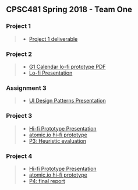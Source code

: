 ## CPSC481 Spring 2018 - Team One
### Project 1
> * <a href="https://bntthp.github.io/CPSC481/project1" target="_blank" title="Project 1 submission">Project 1 deliverable</a>

### Project 2
> * <a href="https://bnthp.github.io/CPSC481/project2/cpsc481_mockup_final_final.pdf" target="_blank" title="Project 2 submission">G1 Calendar lo-fi prototype PDF</a>
> * <a href="https://docs.google.com/presentation/d/1SemA3AltB0vDnfNiirHedPjUQmIS1jleA4FMR_AbcIU/edit?usp=sharing" target="_blank" title="Project 2 presentation">Lo-fi Presentation</a>

### Assignment 3
> * <a href="https://docs.google.com/presentation/d/1ml2QtP58nekjfr7XHQNd0wrzNgSjbsOIWDs4-iw4x20/edit?usp=sharing" target="_blank" title="A3: UI Design Patterns">UI Design Patterns Presentation</a>

### Project 3
> * <a href="https://docs.google.com/presentation/d/161EYCS6AfcJ5vqrLZGPGh6hu2Q1RMnFn7i9hjh7mzFY/edit?usp=sharing" target="_blank" title="P3: Hi-Fi">Hi-fi Prototype Presentation</a>
> * <a href="https://app.atomic.io/d/RUbVVYo71QEN" target="_blank" title="P3: Hi-Fi">atomic.io hi-fi prototype</a>
> * <a href="https://bnthp.github.io/CPSC481/project3" target="_blank" title="P3 heuristic evaluation">P3: Heuristic evaluation</a>

### Project 4
> * <a href="https://docs.google.com/presentation/d/1sBFQddb7hdmKVnZ84_rb59Dnh1dDq4Xp8X2EPK9kitA/edit?usp=sharing" target="_blank" title="P3: Hi-Fi">Hi-fi Prototype Presentation</a>
> * <a href="https://app.atomic.io/d/fZNZluVO26hG" target="_blank" title="P3: Hi-Fi">atomic.io hi-fi prototype</a>
> * <a href="https://bnthp.github.io/CPSC481/project4" target="_blank" title="P4">P4: final report</a>
